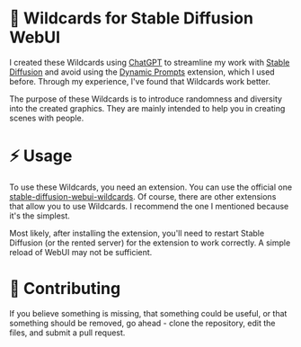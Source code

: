 # 📑 Wildcards for Stable Diffusion WebUI

I created these Wildcards using [ChatGPT](https://chat.openai.com) to streamline my work with [Stable Diffusion](https://github.com/AUTOMATIC1111/stable-diffusion-webui) and avoid using the [Dynamic Prompts](https://github.com/adieyal/sd-dynamic-prompts) extension, which I used before. Through my experience, I've found that Wildcards work better.

The purpose of these Wildcards is to introduce randomness and diversity into the created graphics. They are mainly intended to help you in creating scenes with people.

# ⚡️ Usage
To use these Wildcards, you need an extension. You can use the official one [stable-diffusion-webui-wildcards](https://github.com/AUTOMATIC1111/stable-diffusion-webui-wildcards). Of course, there are other extensions that allow you to use Wildcards. I recommend the one I mentioned because it's the simplest.

Most likely, after installing the extension, you'll need to restart Stable Diffusion (or the rented server) for the extension to work correctly. A simple reload of WebUI may not be sufficient.

# 📝 Contributing
If you believe something is missing, that something could be useful, or that something should be removed, go ahead - clone the repository, edit the files, and submit a pull request.
